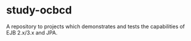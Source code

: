 study-ocbcd
===========

A repository to projects which demonstrates and tests the capabilities of EJB 2.x/3.x and JPA.
